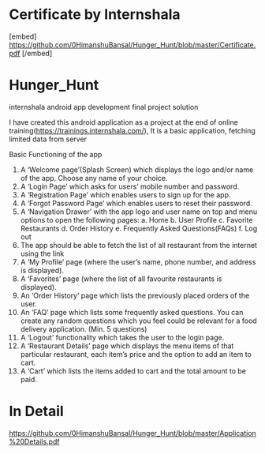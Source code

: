# Certificate by Internshala

[embed] https://github.com/0HimanshuBansal/Hunger_Hunt/blob/master/Certificate.pdf [/embed]

# Hunger_Hunt

internshala android app development final project solution

I have created this android application as a project at the end of online training(https://trainings.internshala.com/),
It is a basic application, fetching limited data from server

Basic Functioning of the app

1. A ‘Welcome page’(Splash Screen) which displays the logo and/or name of the app. Choose any name of your choice.
2. A ‘Login Page’ which asks for users’ mobile number and password.
3. A ‘Registration Page’ which enables users to sign up for the app.
4. A ‘Forgot Password Page’ which enables users to reset their password.
5. A ‘Navigation Drawer’ with the app logo and user name on top and menu options to open the following pages:
  a. Home
  b. User Profile
  c. Favorite Restaurants
  d. Order History
  e. Frequently Asked Questions(FAQs)
  f. Log out
6. The app should be able to fetch the list of all restaurant from the internet using the link
7. A ‘My Profile’ page (where the user’s name, phone number, and address is displayed).
8. A ‘Favorites’ page (where the list of all favourite restaurants is displayed).
9. An ‘Order History’ page which lists the previously placed orders of the user.
10. An ‘FAQ’ page which lists some frequently asked questions. You can create any random questions which you feel could be relevant for a food delivery application. (Min. 5 questions)
11. A ‘Logout’ functionality which takes the user to the login page.
12. A ‘Restaurant Details’ page which displays the menu items of that particular restaurant, each item’s price and the option to add an item to cart.
13. A ‘Cart’ which lists the items added to cart and the total amount to be paid.

# In Detail
https://github.com/0HimanshuBansal/Hunger_Hunt/blob/master/Application%20Details.pdf
